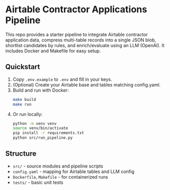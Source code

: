 # Airtable Contractor Applications Pipeline

This repo provides a starter pipeline to integrate Airtable contractor application data,
compress multi-table records into a single JSON blob, shortlist candidates by rules,
and enrich/evaluate using an LLM (OpenAI). It includes Docker and Makefile for easy setup.

## Quickstart

1. Copy `.env.example` to `.env` and fill in your keys.
2. (Optional) Create your Airtable base and tables matching config.yaml.
3. Build and run with Docker:
   ```bash
   make build
   make run
   ```
4. Or run locally:
   ```bash
   python -m venv venv
   source venv/bin/activate
   pip install -r requirements.txt
   python src/run_pipeline.py
   ```

## Structure

- `src/` - source modules and pipeline scripts
- `config.yaml` - mapping for Airtable tables and LLM config
- `Dockerfile`, `Makefile` - for containerized runs
- `tests/` - basic unit tests
